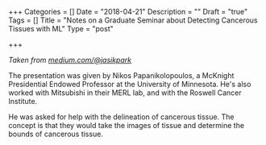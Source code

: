 +++
Categories = []
Date = "2018-04-21"
Description = ""
Draft = "true"
Tags = []
Title = "Notes on a Graduate Seminar about Detecting Cancerous Tissues with ML"
Type = "post"

+++

_Taken from [medium.com/@jasikpark](https://medium.com/@jasikpark)_

The presentation was given by Nikos Papanikolopoulos, a McKnight Presidential Endowed Professor at the University of Minnesota. He's also worked with Mitsubishi in their MERL lab, and with the Roswell Cancer Institute.

He was asked for help with the delineation of cancerous tissue. The concept is that they would take the images of tissue and determine the bounds of cancerous tissue.
